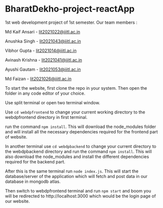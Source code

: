 # BharatDekho-project-reactApp
1st web development project of 1st semester. Our team members :

Md Kaif Ansari - lit2021022@iiitl.ac.in

Anushka Singh - lit2021043@iiitl.ac.in

Vibhor Gupta - lit2021014@iiitl.ac.in

Avinash Krishna - lit2021041@iiitl.ac.in

Ayushi Gautam - lit2021053@iiitl.ac.in

Md Faizan - lit2021026@iiitl.ac.in



To start the website, first clone the repo in your system. Then open the folder in any code editor of your choice.

Use split terminal or open two terminal window.

Use `cd webdpfrontend` to change your current working directory to the webdpfrontend directory in first terminal.

run the command `npm install`. This will download the node_modules folder and will install all the necessary dependencies required for the frontend part of website.

In another terminal use `cd webdpbackend` to change your current directory to the webdpbackend directory and run the command `npm install`. This will 
also download the node_modules and install the different dependencies required for the backend part.

After this is the same terminal run `node index.js`. This will start the database/server of the application which will fetch and post data in our database in mongodb atlas.

Then switch to webdpfrontend terminal and run `npm start` and boom you will be redirected to http://localhost:3000 which would be the login page of our website.
